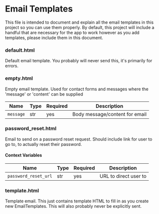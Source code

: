 # Email Templates
This file is intended to document and explain all the email templates in this project so you can use them properly. By default, this project will include a handful that are necessary for the app to work however as you add templates, please include them in this document.


### default.html
Default email template. You probably will never send this, it's primarily for errors.


### empty.html
Empty email template. Used for contact forms and messages where the 'message' or 'content' can be supplied

| Name      | Type | Required | Description                    |
|-----------|------|----------|--------------------------------|
| `message` | str  | yes      | Body message/content for email |


### password_reset.html
Email to send on a password reset request. Should include link for user to go to, to actually reset their password.

#### Context Variables
| Name                 | Type | Required | Description           |
|----------------------|------|----------|-----------------------|
| `password_reset_url` | str  | yes      | URL to direct user to |



### template.html
Template email. This just contains template HTML to fill in as you create new EmailTemplates. This will also probably never be explicitly sent.


